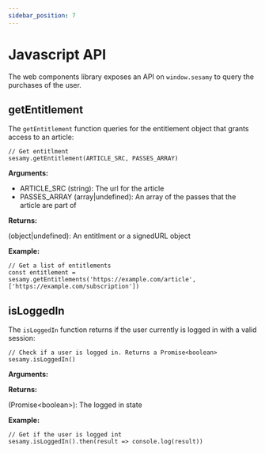 ```yaml
---
sidebar_position: 7
---
```


# Javascript API

The web components library exposes an API on `window.sesamy` to query the purchases of the user.

## getEntitlement

The `getEntitlement` function queries for the entitlement object that grants access to an article:

```
// Get entitlment
sesamy.getEntitlement(ARTICLE_SRC, PASSES_ARRAY)
```

**Arguments:**

- ARTICLE_SRC (string): The url for the article
- PASSES_ARRAY (array|undefined): An array of the passes that the article are part of

**Returns:**

(object|undefined): An entitlment or a signedURL object

**Example:**

```
// Get a list of entitlements
const entitlement = sesamy.getEntitlements('https://example.com/article', ['https://example.com/subscription'])
```

## isLoggedIn

The `isLoggedIn` function returns if the user currently is logged in with a valid session:

```
// Check if a user is logged in. Returns a Promise<boolean>
sesamy.isLoggedIn()
```

**Arguments:**

**Returns:**

(Promise<boolean\>): The logged in state

**Example:**

```
// Get if the user is logged int
sesamy.isLoggedIn().then(result => console.log(result))
```
